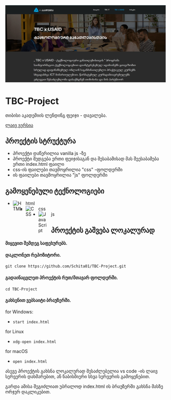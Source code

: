 ![alt text](screenshot.png)
# TBC-Project
თიბისი აკადემიის ლენდინგ ფეიჯი - დავალება. 

[ლაივ ვერსია](https://schita01.github.io/TBC-Project/)

## პროექტის სტრუქტურა 
  * პროექტი დაწერილია vanilla js -ზე
  *  პროექტი შედგება ერთი ფეიჯისაგან და შესაბამისად მას შეესაბამება ერთი index.html ფაილი
  *   css-ის ფაილები თავმოყრილია "css" -ფოლდერში
  *   ის ფაილები თავმოყრილია "js" ფოლდერში

## გამოყენებული ტექნოლოგიები

 * <img align="left" alt="HTML" width="30px" style="padding-right:10px;" src="https://cdn.jsdelivr.net/gh/devicons/devicon/icons/html5/html5-plain.svg" /> html
 * <img align="left" alt="CSS" width="30px" style="padding-right:10px;" src="https://cdn.jsdelivr.net/gh/devicons/devicon/icons/css3/css3-plain.svg" /> css
 * <img align="left" alt="JavaScript" width="30px" style="padding-right:10px;" src="https://cdn.jsdelivr.net/gh/devicons/devicon/icons/javascript/javascript-plain.svg" /> js

## პროექტის გაშვება ლოკალურად

#### მიყევით შემდეგ საფეხურებს.

#### დაკლონეთ რეპოზიტორი.
    git clone https://github.com/Schita01/TBC-Project.git

#### გადაინაცვლეთ პროექტის რუთ/მთავარ ფოლდერში.
    cd TBC-Project

#### გახსენით ვებსაიტი ბრაუზერში.
for Windows:
- `start index.html`

for Linux
- `xdg-open index.html`

for macOS
- `open index.html`

 ასევე პროექტის გახსნა ლოკალურად შესაძლებელია vs code -ის ლაივ სერვერის დახმარებით, ან ნაბისმიერი სხვა სერვერის გამოყენებით.
 
 გარდა ამისა შეგიძლიათ უბრალოდ index.html ის ბრაუზერში გახსნა მასზე ორჯერ დაკლიკებით.
 
